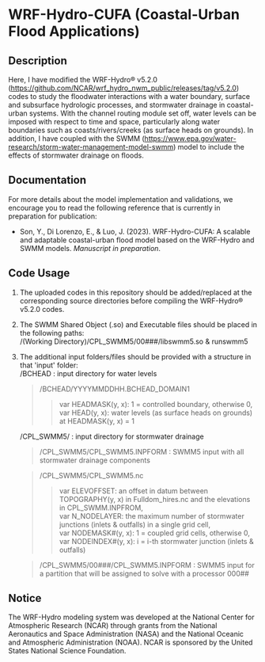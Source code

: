 # WRF-Hydro-CUFA (Coastal-Urban Flood Applications)
## Description
Here, I have modified the WRF-Hydro® v5.2.0 (https://github.com/NCAR/wrf_hydro_nwm_public/releases/tag/v5.2.0) codes to study the floodwater interactions with a water boundary, surface and subsurface hydrologic processes, and stormwater drainage in coastal-urban systems. With the channel routing module set off, water levels can be imposed with respect to time and space, particularly along water boundaries such as coasts/rivers/creeks (as surface heads on grounds). In addition, I have coupled with the SWMM (https://www.epa.gov/water-research/storm-water-management-model-swmm) model to include the effects of stormwater drainage on floods.


## Documentation
For more details about the model implementation and validations, we encourage you to read the following reference that is currently in preparation for publication:
  - Son, Y., Di Lorenzo, E., & Luo, J. (2023). WRF-Hydro-CUFA: A scalable and adaptable coastal-urban flood model based on the WRF-Hydro and SWMM models. *Manuscript in preparation*.


## Code Usage
  1. The uploaded codes in this repository should be added/replaced at the corresponding source directories before compiling the WRF-Hydro® v5.2.0 codes.
  2. The SWMM Shared Object (.so) and Executable files should be placed in the following paths:  
     /(Working Directory)/CPL_SWMM5/00###/libswmm5.so & runswmm5
  3. The additional input folders/files should be provided with a structure in that 'input' folder:  
     /BCHEAD                            : input directory for water levels
     
     > /BCHEAD/YYYYMMDDHH.BCHEAD_DOMAIN1  
     >> var HEADMASK(y, x): 1 = controlled boundary, otherwise 0,  
     >> var HEAD(y, x): water levels (as surface heads on grounds) at HEADMASK(y, x) = 1
     
     /CPL_SWMM5/                        : input directory for stormwater drainage
     
     > /CPL_SWMM5/CPL_SWMM5.INPFORM       : SWMM5 input with all stormwater drainage components
     
     > /CPL_SWMM5/CPL_SWMM5.nc
     >> var ELEVOFFSET: an offset in datum between TOPOGRAPHY(y, x) in Fulldom_hires.nc and the elevations in CPL_SWMM.INPFROM,  
     >> var N_NODELAYER: the maximum number of stormwater junctions (inlets & outfalls) in a single grid cell,  
     >> var NODEMASK#(y, x): 1 = coupled grid cells, otherwise 0,  
     >> var NODEINDEX#(y, x): i = i-th stormwater junction (inlets & outfalls)
     
     > /CPL_SWMM5/00###/CPL_SWMM5.INPFORM : SWMM5 input for a partition that will be assigned to solve with a processor 000##


## Notice
The WRF-Hydro modeling system was developed at the National Center for Atmospheric Research (NCAR) through grants from the National Aeronautics and Space Administration (NASA) and the National Oceanic and Atmospheric Administration (NOAA). NCAR is sponsored by the United States National Science Foundation.
